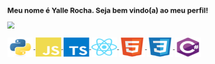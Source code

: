 ### Meu nome é Yalle Rocha. Seja bem vindo(a) ao meu perfil!

<div align="left">
  <a href="https://github.com/yallerocha">
  <img height="180em" src="https://github-readme-stats.vercel.app/api?username=yallerocha&show_icons=true&theme=dark&include_all_commits=true&count_private=true"/>
  
<div style="display: inline_block"><br>
  <img align="center" alt="Rafa-Python" height="45" width="60" src="https://raw.githubusercontent.com/devicons/devicon/master/icons/python/python-original.svg">
  <img align="center" alt="Rafa-Js" height="45" width="60" src="https://raw.githubusercontent.com/devicons/devicon/master/icons/javascript/javascript-plain.svg">
  <img align="center" alt="Rafa-Ts" height="45" width="60" src="https://raw.githubusercontent.com/devicons/devicon/master/icons/typescript/typescript-plain.svg">
  <img align="center" alt="Rafa-React" height="45" width="60" src="https://raw.githubusercontent.com/devicons/devicon/master/icons/react/react-original.svg">
  <img align="center" alt="Rafa-HTML" height="45" width="60" src="https://raw.githubusercontent.com/devicons/devicon/master/icons/html5/html5-original.svg">
  <img align="center" alt="Rafa-CSS" height="45" width="60" src="https://raw.githubusercontent.com/devicons/devicon/master/icons/css3/css3-original.svg">
  <img align="center" alt="Rafa-Csharp" height="45" width="60" src="https://raw.githubusercontent.com/devicons/devicon/master/icons/csharp/csharp-original.svg">
